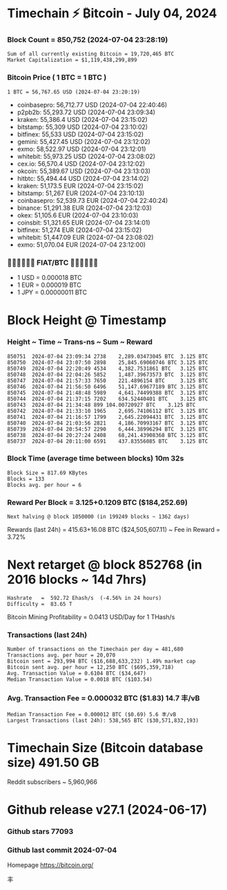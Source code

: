 # Timechain ⚡ ₿itcoin - July 04, 2024
### Block Count = 850,752 (2024-07-04 23:28:19)
    Sum of all currently existing Bitcoin = 19,720,465 BTC
    Market Capitalization = $1,119,438,299,899
### Bitcoin Price ( 1 BTC = 1 BTC )
	1 BTC = 56,767.65 USD (2024-07-04 23:20:19)
- coinbasepro: 56,712.77 USD (2024-07-04 22:40:46)
- p2pb2b: 55,293.72 USD (2024-07-04 23:09:34)
- kraken: 55,386.4 USD (2024-07-04 23:15:02)
- bitstamp: 55,309 USD (2024-07-04 23:10:02)
- bitfinex: 55,533 USD (2024-07-04 23:15:02)
- gemini: 55,427.45 USD (2024-07-04 23:12:02)
- exmo: 58,522.97 USD (2024-07-04 23:12:01)
- whitebit: 55,973.25 USD (2024-07-04 23:08:02)
- cex.io: 56,570.4 USD (2024-07-04 23:12:02)
- okcoin: 55,389.67 USD (2024-07-04 23:13:03)
- hitbtc: 55,494.44 USD (2024-07-04 23:14:02)
- kraken: 51,173.5 EUR (2024-07-04 23:15:02)
- bitstamp: 51,267 EUR (2024-07-04 23:10:13)
- coinbasepro: 52,539.73 EUR (2024-07-04 22:40:24)
- binance: 51,291.38 EUR (2024-07-04 23:12:03)
- okex: 51,105.6 EUR (2024-07-04 23:10:03)
- coinsbit: 51,321.65 EUR (2024-07-04 23:14:01)
- bitfinex: 51,274 EUR (2024-07-04 23:15:02)
- whitebit: 51,447.09 EUR (2024-07-04 23:08:02)
- exmo: 51,070.04 EUR (2024-07-04 23:12:00)
### 💱💶💵💷💴💱 FIAT/BTC 💱💴💷💵💶💱
- 1 USD = 0.000018 BTC
- 1 EUR = 0.000019 BTC
- 1 JPY = 0.00000011 BTC
# Block Height @ Timestamp
### Height ~ Time ~ Trans-ns ~ Sum ~ Reward
    850751	2024-07-04 23:09:34	2738	2,289.03473045 BTC	3.125 BTC
    850750	2024-07-04 23:07:50	2898	25,845.69060746 BTC	3.125 BTC  
    850749	2024-07-04 22:20:49	4534	4,382.7531861 BTC	3.125 BTC
    850748	2024-07-04 22:04:26	5852	1,487.39673573 BTC	3.125 BTC
    850747	2024-07-04 21:57:33	7650	221.4896154 BTC    	3.125 BTC
    850746	2024-07-04 21:56:50	6496	51,147.69677189 BTC	3.125 BTC
    850745	2024-07-04 21:48:48	5989	4,641.74499388 BTC	3.125 BTC
    850744	2024-07-04 21:37:15	7202	634.52440401 BTC	3.125 BTC
    850743	2024-07-04 21:34:48	899	104.00720927 BTC	3.125 BTC
    850742	2024-07-04 21:33:10	1965	2,695.74106112 BTC	3.125 BTC
    850741	2024-07-04 21:16:57	1799	2,645.22094431 BTC	3.125 BTC
    850740	2024-07-04 21:03:56	2821	4,186.70993167 BTC	3.125 BTC
    850739	2024-07-04 20:54:57	2290	6,444.38996294 BTC	3.125 BTC
    850738	2024-07-04 20:27:24	2408	68,241.43908368 BTC	3.125 BTC
    850737	2024-07-04 20:11:00	6591	437.83556085 BTC	3.125 BTC
### Block Time (average time between blocks)	10m 32s
    Block Size = 817.69 KBytes
    Blocks = 133
    Blocks avg. per hour = 6
### Reward Per Block = 3.125+0.1209 BTC ($184,252.69) 
    Next halving @ block 1050000 (in 199249 blocks ~ 1362 days)
Rewards (last 24h) = 415.63+16.08 BTC ($24,505,607.11) ~ Fee in Reward = 3.72%
# Next retarget @ block 852768 (in 2016 blocks ~ 14d 7hrs)
    Hashrate   =  592.72 Ehash/s  (-4.56% in 24 hours)
    Difficulty =  83.65 T 
Bitcoin Mining Profitability = 0.0413 USD/Day for 1 THash/s
### Transactions (last 24h)
    Number of transactions on the Timechain per day = 481,680
    Transactions avg. per hour = 20,070
    Bitcoin sent = 293,994 BTC ($16,688,633,232) 1.49% market cap
    Bitcoin sent avg. per hour = 12,250 BTC ($695,359,718)
    Avg. Transaction Value = 0.6104 BTC ($34,647)
    Median Transaction Value = 0.0018 BTC ($103.54)
### Avg. Transaction Fee = 0.000032 BTC ($1.83) 14.7 丰/vB
    Median Transaction Fee = 0.000012 BTC ($0.69) 5.6 丰/vB
    Largest Transactions (last 24h): 538,565 BTC ($30,571,832,193)
# Timechain Size (Bitcoin database size)	491.50 GB
Reddit subscribers	~ 5,960,966
# Github release	v27.1 (2024-06-17)
### Github stars	77093
### Github last commit	2024-07-04

Homepage	https://bitcoin.org/

丰
